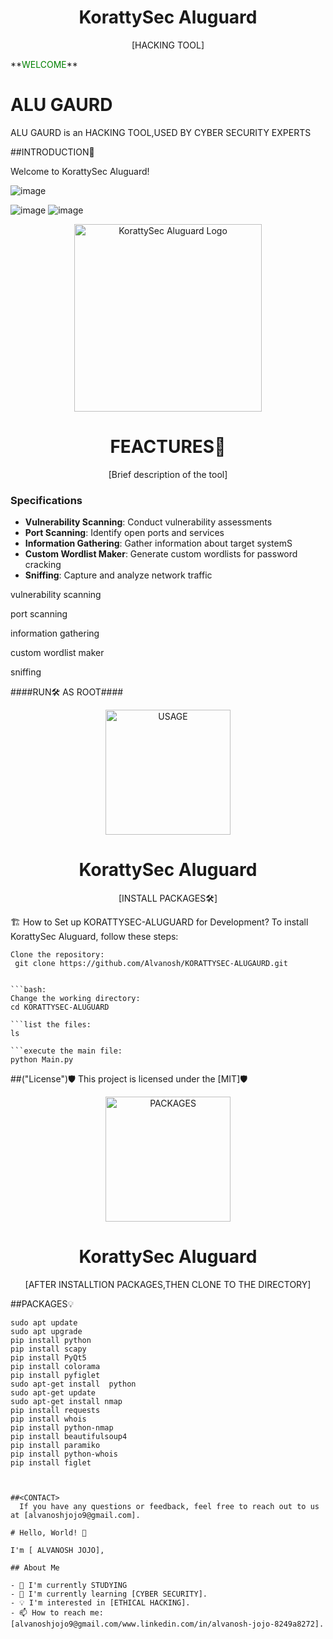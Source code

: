 </p>
<h1 align="center">KorattySec Aluguard</h1>
<p align="center">
  [HACKING TOOL]
</p>
**<span style="color:green;">WELCOME</span>**

# ALU GAURD

ALU GAURD is an HACKING TOOL,USED BY CYBER SECURITY EXPERTS




##INTRODUCTION🚀

Welcome to KorattySec Aluguard! 

![image](https://github.com/Alvanosh/KORATTYSEC-ALUGAURD/assets/130237055/a997acd3-f496-4421-ae6f-b2f387eec690)


![image](https://github.com/Alvanosh/KORATTYSEC-ALUGAURD/assets/130237055/8570b348-2e14-4293-bb49-e8e4bebac2ca)
![image](https://github.com/Alvanosh/KORATTYSEC-ALUGAURD/assets/130237055/fa80178f-5bcf-4cae-8c90-5f63ea64a443)


<p align="center">
  <img src="https://example.com/logo.png" alt="KorattySec Aluguard Logo" width="300">
</p>
<h1 align="center">FEACTURES🚀</h1>
<p align="center">
  [Brief description of the tool]
</p>

### Specifications

- **Vulnerability Scanning**: Conduct vulnerability assessments  
- **Port Scanning**: Identify open ports and services  
- **Information Gathering**: Gather information about target systemS 
- **Custom Wordlist Maker**: Generate custom wordlists for password cracking  
- **Sniffing**: Capture and analyze network traffic 

vulnerability scanning

port scanning 

information gathering

custom wordlist maker

sniffing



####RUN🛠️ AS ROOT####
<p align="center">
  <img src="https://example.com/logo.png" alt="USAGE" width="200">
</p>
<h1 align="center">KorattySec Aluguard</h1>
<p align="center">
  [INSTALL PACKAGES🛠️]
</p>

🏗️ How to Set up KORATTYSEC-ALUGUARD for Development?
To install KorattySec Aluguard, follow these steps:

    Clone the repository:
     git clone https://github.com/Alvanosh/KORATTYSEC-ALUGAURD.git

    
    ```bash:
    Change the working directory: 
    cd KORATTYSEC-ALUGUARD

    ```list the files: 
    ls
    
    ```execute the main file:
    python Main.py


##("License")🛡️
This project is licensed under the [MIT]🛡️


<p align="center">
  <img src="https://example.com/logo.png" alt="PACKAGES" width="200">
</p>
<h1 align="center">KorattySec Aluguard</h1>
<p align="center">
  [AFTER INSTALLTION PACKAGES,THEN CLONE TO THE DIRECTORY]
</p>

##PACKAGES💡


```:
sudo apt update
sudo apt upgrade
pip install python
pip install scapy
pip install PyQt5
pip install colorama
pip install pyfiglet
sudo apt-get install  python
sudo apt-get update
sudo apt-get install nmap
pip install requests
pip install whois
pip install python-nmap
pip install beautifulsoup4
pip install paramiko
pip install python-whois
pip install figlet



##<CONTACT>
  If you have any questions or feedback, feel free to reach out to us at [alvanoshjojo9@gmail.com].

# Hello, World! 👋

I'm [ ALVANOSH JOJO], 

## About Me

- 💼 I'm currently STUDYING  
- 🌱 I'm currently learning [CYBER SECURITY].
- 💡 I'm interested in [ETHICAL HACKING].
- 📫 How to reach me: [alvanoshjojo9@gmail.com/www.linkedin.com/in/alvanosh-jojo-8249a8272].




  













